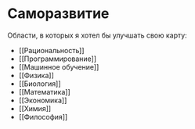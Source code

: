 # Саморазвитие

Области, в которых я хотел бы улучшать свою карту:

- [[Рациональность]]
- [[Программирование]]
- [[Машинное обучение]]
- [[Физика]]
- [[Биология]]
- [[Математика]]
- [[Экономика]]
- [[Химия]]
- [[Философия]]
